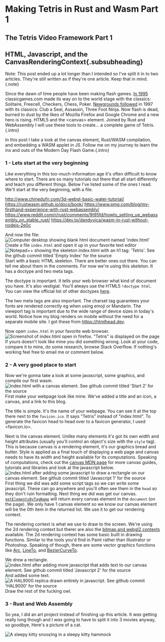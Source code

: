 # Making Tetris in Rust and Wasm Part 1
## The Tetris Video Framework Part 1
## HTML, Javascript, and the CanvasRenderingContext{.subsubheading}

Note: This post ended up a lot longer than I intended so I've split it
in to two articles. They're still written as if they're one article.
Keep that in mind. {.note}

Since the dawn of time people have been making flash games. [In 1995][1] 
classicgames.com made its way on to the world stage with the classics:
Solitaire, Freecell, Checkers, Chess, Poker. [Newgrounds followed][2] in 
1997 with its classics: Club a Seal, Assassin, Three Foot Ninja. Now 
flash is dead, burned to dust by the likes of Mozilla Firefox and 
Google Chrome and a new hero is rising. HTML5 and the \<canvas\> element.
Joined by Rust and WebAssembly I will use these tools to create... 
a complete game of Tetris. {.intro}

In this post I take a look at the canvas element, Rust/WASM compilation,
and embedding a WASM applet in JS. Follow me on my journey to learn the 
ins and outs of the Modern Day Flash Game.{.intro}

### 1 - Lets start at the very beginning
Like everything in this too-much-information age it's often difficult
to know where to start. There are so many tutorials out there that all 
start differently and teach you different things. Below I've listed 
some of the ones I read. We'll start at the very beginning, with a 
file.

<http://www.chinedufn.com/3d-webgl-basic-water-tutorial/>
<https://rustwasm.github.io/docs/book/>
<https://www.pmg.com/blog/my-firsthand-experience-with-rust-webassembly/>
<https://www.reddit.com/r/rust/comments/9t95fd/howto_setting_up_webassembly_on_stable_rust/>
<https://dev.to/dandyvica/wasm-in-rust-without-nodejs-2e0c>

And now the file:   
![Computer desktop showing blank html document named 'index.html'](imgs/initial_file.png "Initial File")   
Create a file `index.html` and open it up in your favorite text editor
![Notepad++ showing the skeleton index.html with an h1 tag: 'Tetris'. See the github commit titled 'Empty Index' for the source](imgs/empty_index.png "Empty Index")   
Start with a basic HTML skeleton. There are better ones out there.
You can tell me about them in the comments. For now we're using this 
skeleton. It has a doctype and two meta tags. 

The doctype is important. It tells your web browser what kind of 
document you have. It's also vestigial. You'll always use the HTML5
`!doctype html`. You can view the official list of other doctypes [here][3].

The two meta tags are also important. The charset tag guarantees your 
fonts are rendered correctly eg when using emoji or Mandarin. The 
viewport tag is important due to the wide range of device sizes in 
today's world. Notice how my blog renders on mobile without the need 
for a separate mobile site. I got these from <https://htmlhead.dev>.

Now open `index.html` in your favorite web browser.
![Screenshot of index.html open in firefox. "Tetris" is displayed on the page](imgs/skeleton_firefox.png "Skeleton Firefox")   
If yours doesn't look like mine you did something wrong. Look at your 
code, compare it to mine, do some research, browse Stack Overflow. 
If nothing's working feel free to email me or comment below.

### 2 - A very good place to start

Now we're gonna take a look at some javascript, some graphics, and compile our first wasm.   
![index.html with a canvas element. See github commit titled 'Start 2' for the source](imgs/start_2.png "Start 2")   
First make your webpage look like mine. We've added a title and an icon, 
a canvas, and a link to this blog. 

The title is simple. It's the name of your webpage. You can see it at 
the top there next to the `favicon.ico`. It says "Tetris" instead of
"index.html". To generate the favicon head to head over to a favicon 
generator, I used <favicon.io>.

Next is the canvas element. Unlike many elements it's got its own width 
and height attributes (usually you'll control an object's size with the 
`style` tag). This is because canvas is a rendering element, it's our 
graphics bread and butter. Style is applied as a final touch of displaying 
a web page and canvas needs to have its width and height available for 
its computations. Speaking of computations, check out the [canvas MDN 
page][4] for more canvas guides, tutorials and libraries and look at the 
javascript below.   
![index.html after adding some javascript to draw a rectangle on our canvas element. See github commit titled 'Javascript 1' for the source](imgs/javascript_1.png "Javascript 1")   
First thing we did was add some script tags so we can write some javascript. 
These can go anywhere and you'll often see them in the `head` so they don't 
ruin formatting. Next thing we did was get our canvas. [`getElementsByTagName`][5] 
will return every canvas element in the `document` (on the page). We only 
have 1 canvas element so we know our canvas element will be the 0th item 
in the returned list. We use it to get our rendering context.

The rendering context is what we use to draw to the screen. We're using the 
2d rendering context but therer are also the [bitmap and webgl2 contexts][6] 
available. The 2d rendering context has some basic built in drawing 
functions. Similar to the tools you'd find in Paint rather than Illustrator 
or Photoshop. Speaking of though, there are some vector graphics functions 
like [Arc][7], [LineTo][8], and [BezierCurveTo][9]. 

We drew a rectangle.   
![index.html after adding more javascript that adds text to our canvas element. See github commit titled 'Javascript 2' for the source](imgs/javascript_2.png "Javascript 2")   
And added some text.
![A HAL9000 replica drawn entirely in javascript. See github commit 'HAL9000' for the source](imgs/hal9000.png "HAL9000")   
Draw the rest of the fucking owl.

### 3 - Rust and Web Assembly
So yea, I did an art project instead of finishing up this article. It
_was_ getting really long though and I _was_ going to have to split it into
3 movies anyway, so goodbye, Here's a picture of a cat.

![A sleepy kitty snoozing in a sleepy kitty hammock](imgs/kitty.jpg "Kitty")

[1]: https://www.latimes.com/archives/la-xpm-1997-oct-09-ca-40708-story.html
    "LA Times article"
[2]: https://gimletmedia.com/shows/reply-all/j4hlx6/105-at-worlds-end
    "Gimlet Media podcast episode"
[3]: https://www.w3.org/QA/2002/04/valid-dtd-list.html
    "The W3C 'Valid DTD' list"
[4]: https://developer.mozilla.org/en-US/docs/Web/API/Canvas_API
    "The canvas MDN page"
[5]: https://developer.mozilla.org/en-US/docs/Web/API/Document#Methods
    "A list of methods you can apply to `document`"
[6]: https://developer.mozilla.org/en-US/docs/Web/API/HTMLCanvasElement/getContext
    "Description of the canvas element's `getContext()` method"
[7]: https://developer.mozilla.org/en-US/docs/Web/API/CanvasRenderingContext2D/arc
    "the 2d rendering context's `arc()` method."
[8]: https://developer.mozilla.org/en-US/docs/Web/API/CanvasRenderingContext2D/lineTo
    "the 2d rendering context's `lineTo()` method."
[9]: https://developer.mozilla.org/en-US/docs/Web/API/CanvasRenderingContext2D/bezierCurveTo
    "the 2d rendering context's `bezierCurveTo()` method."
